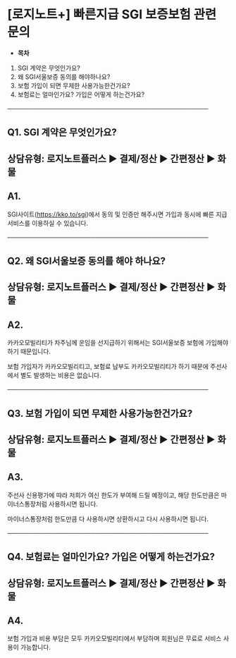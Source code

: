 # [로지노트+] 빠른지급 SGI 보증보험 관련 문의

* **목차**

1. SGI 계약은 무엇인가요?
2. 왜 SGI서울보증 동의를 해야하나요?
3. 보험 가입이 되면 무제한 사용가능한건가요?
4. 보험료는 얼마인가요? 가입은 어떻게 하는건가요?

──────────────────────────────────────────────

**Q1. SGI 계약은 무엇인가요?**
----------------------

상담유형: 로지노트플러스 ▶ 결제/정산 ▶ 간편정산 ▶ 화물
---------------------------------

**A1.**
-------

SGI사이트(https://kko.to/sgi)에서 동의 및 인증만 해주시면 가입과 동시에 빠른 지급 서비스를 이용하실 수 있습니다.

──────────────────────────────────────────────

**Q2. 왜 SGI서울보증 동의를 해야 하나요?**
-----------------------------

상담유형: 로지노트플러스 ▶ 결제/정산 ▶ 간편정산 ▶ 화물
---------------------------------

**A2.**
-------

카카오모빌리티가 차주님께 운임을 선지급하기 위해서는 SGI서울보증 보험에 가입해야 하기 때문입니다.  
  
보험 가입자가 카카오모빌리티고, 보험료 납부도 카카오모빌리티가 하기 때문에 주선사에서 별도 발생하는 비용은 없습니다.

──────────────────────────────────────────────

**Q3. 보험 가입이 되면 무제한 사용가능한건가요?**
-------------------------------

상담유형: 로지노트플러스 ▶ 결제/정산 ▶ 간편정산 ▶ 화물
---------------------------------

**A3.**
-------

주선사 신용평가에 따라 저희가 여신 한도가 부여해 드릴 예정이고, 해당 한도만큼은 마이너스통장처럼 사용하시면 됩니다.   
  
마이너스통장처럼 한도만큼 다 사용하시면 상환하시고 다시 사용하시면 됩니다.

──────────────────────────────────────────────

**Q4. 보험료는 얼마인가요? 가입은 어떻게 하는건가요?**
----------------------------------

상담유형: 로지노트플러스 ▶ 결제/정산 ▶ 간편정산 ▶ 화물
---------------------------------

**A4.**
-------

보험 가입과 비용 부담은 모두 카카오모빌리티에서 부담하며 회원님은 무료로 서비스 사용이 가능합니다.